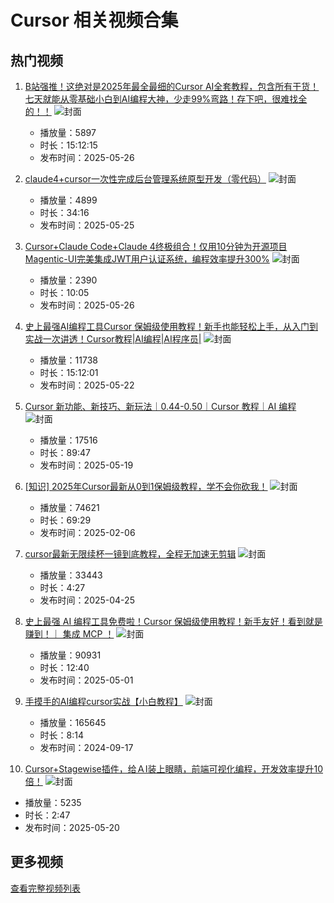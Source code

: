 # Cursor 相关视频合集

## 热门视频

1. [B站强推！这绝对是2025年最全最细的Cursor AI全套教程，包含所有干货！七天就能从零基础小白到AI编程大神，少走99%弯路！存下吧，很难找全的！！](https://www.bilibili.com/video/av114574376312681)
   ![封面](images/f11b7247498a5411a5fa576221d117c59b262b5c.jpg)
   - 播放量：5897
   - 时长：15:12:15
   - 发布时间：2025-05-26

2. [claude4+cursor一次性完成后台管理系统原型开发（零代码）](https://www.bilibili.com/video/av114566340149255)
   ![封面](images/1b418b5fe654eca9ddbeb3560d70fb6f744c51f7.jpg)
   - 播放量：4899
   - 时长：34:16
   - 发布时间：2025-05-25

3. [Cursor+Claude Code+Claude 4终极组合！仅用10分钟为开源项目Magentic-UI完美集成JWT用户认证系统，编程效率提升300%](https://www.bilibili.com/video/av114574527307727)
   ![封面](images/a45c5a36c9395e848a3354857b32e7590eac05b5.jpg)
   - 播放量：2390
   - 时长：10:05
   - 发布时间：2025-05-26

4. [史上最强AI编程工具Cursor 保姆级使用教程！新手也能轻松上手，从入门到实战一次讲透！Cursor教程|AI编程|AI程序员|](https://www.bilibili.com/video/av114551039197312)
   ![封面](images/6f76441675f40c786f752f1f56b6f82032ed3f5a.jpg)
   - 播放量：11738
   - 时长：15:12:01
   - 发布时间：2025-05-22

5. [Cursor 新功能、新技巧、新玩法｜0.44-0.50｜Cursor 教程｜AI 编程](https://www.bilibili.com/video/av114532299052379)
   ![封面](images/76c90457c5885b50b2175157f06231e6b919bb44.jpg)
   - 播放量：17516
   - 时长：89:47
   - 发布时间：2025-05-19

6. [[知识] 2025年Cursor最新从0到1保姆级教程，学不会你砍我！](https://www.bilibili.com/video/av113956689547956)
   ![封面](images/6c58cf8fa75f33c3cf37c0c95a60ba4465204303.jpg)
   - 播放量：74621
   - 时长：69:29
   - 发布时间：2025-02-06

7. [cursor最新无限续杯一镜到底教程，全程无加速无剪辑](https://www.bilibili.com/video/av114400178475118)
   ![封面](images/ed4da67439163a0e6a1657565d27d78114df5f02.jpg)
   - 播放量：33443
   - 时长：4:27
   - 发布时间：2025-04-25

8. [史上最强 AI 编程工具免费啦！Cursor 保姆级使用教程！新手友好！看到就是赚到！｜ 集成 MCP ！](https://www.bilibili.com/video/av114426116120045)
   ![封面](images/a07911e8b4d2b4f6ec43be74c8826e68535152cd.jpg)
   - 播放量：90931
   - 时长：12:40
   - 发布时间：2025-05-01

9. [手摸手的AI编程cursor实战【小白教程】](https://www.bilibili.com/video/av113148447169565)
   ![封面](images/94a7974531e54c90b7db233ff13e2121536b31a5.jpg)
   - 播放量：165645
   - 时长：8:14
   - 发布时间：2024-09-17

10. [Cursor+Stagewise插件，给ＡI装上眼睛，前端可视化编程，开发效率提升10倍！](https://www.bilibili.com/video/av114540016572317)
   ![封面](images/ef2b80c91ba3a34e7d90765572acc18356c64997.jpg)
   - 播放量：5235
   - 时长：2:47
   - 发布时间：2025-05-20

## 更多视频

[查看完整视频列表](https://www.bilibili.com/search?keyword=Cursor)